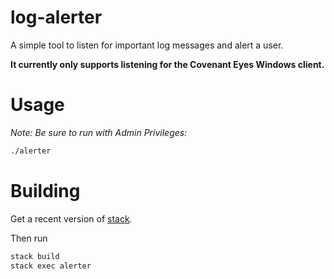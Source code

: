 log-alerter
===========

A simple tool to listen for important log messages and alert a user.

**It currently only supports listening for the Covenant Eyes Windows client.**


Usage
=====

*Note: Be sure to run with *Admin Privileges*:*

```bash
./alerter
```

Building
========

Get a recent version of [stack](https://github.com/commercialhaskell/stack/releases/latest).

Then run

```bash
stack build
stack exec alerter
```
